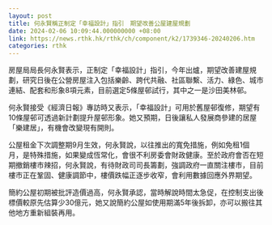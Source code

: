 ```yaml
---
layout: post
title: 何永賢稱正制定「幸福設計」指引　期望改善公屋建屋規劃
date: 2024-02-06 10:09:44.000000000 +08:00
link: https://news.rthk.hk/rthk/ch/component/k2/1739346-20240206.htm
categories: rthk
---
```


房屋局局長何永賢表示，正制定「幸福設計」指引，今年出爐，期望改善建屋規劃，研究日後在公營房屋注入包括樂齡、跨代共融、社區聯繫、活力、綠色、城市連結、配套和形象8項元素，目前選定5條屋邨試行，其中之一是沙田美林邨。

何永賢接受《經濟日報》專訪時又表示，「幸福設計」可用於舊屋邨復修，期望有10條屋邨可透過新計劃提升屋邨形象。她又預期，日後讓私人發展商參建的居屋「樂建居」，有機會改變現有開則。

公屋租金下次調整期9月生效，何永賢說，以往推出的寬免措施，例如免租1個月，是特殊措施，如果變成恆常化，會很不利房委會財政健康。至於政府會否在短期撤銷樓市辣招，何永賢說，有待財政司司長籌劃，強調政府一直關注樓市，目前樓市正在鞏固、健康調節中，樓價跌幅正逐步收窄，會利用數據回應外界期望。

簡約公屋初期被批評造價過高，何永賢承認，當時解說時間太急促，在控制支出後標價較原先估算少30億元，她又說簡約公屋如使用期滿5年後拆卸，亦可以搬往其他地方重新組裝再用。
